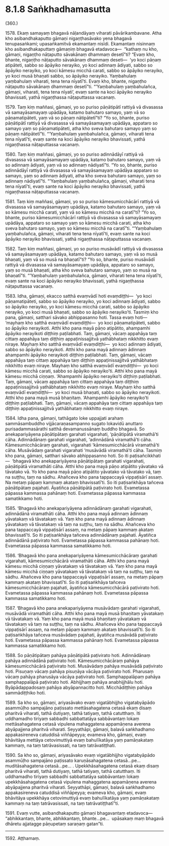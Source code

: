 

# 8.1.8 Saṅkhadhamasutta




(360.)

1578\. Ekaṃ samayaṃ bhagavā nāḷandāyaṃ viharati pāvārikambavane. Atha kho asibandhakaputto gāmaṇi nigaṇṭhasāvako yena bhagavā tenupasaṅkami; upasaṅkamitvā ekamantaṃ nisīdi. Ekamantaṃ nisinnaṃ kho asibandhakaputtaṃ gāmaṇiṃ bhagavā etadavoca—  “kathaṃ nu kho, gāmaṇi, nigaṇṭho nāṭaputto sāvakānaṃ dhammaṃ desetī”ti? “Evaṃ kho, bhante, nigaṇṭho nāṭaputto sāvakānaṃ dhammaṃ deseti—  ‘yo koci pāṇaṃ atipāteti, sabbo so āpāyiko nerayiko, yo koci adinnaṃ ādiyati, sabbo so āpāyiko nerayiko, yo koci kāmesu micchā carati, sabbo so āpāyiko nerayiko, yo koci musā bhaṇati sabbo, so āpāyiko nerayiko. Yaṃbahulaṃ yaṃbahulaṃ viharati, tena tena nīyatī’ti. Evaṃ kho, bhante, nigaṇṭho nāṭaputto sāvakānaṃ dhammaṃ desetī”ti. “‘Yaṃbahulaṃ yaṃbahulañca, gāmaṇi, viharati, tena tena nīyati’, evaṃ sante na koci āpāyiko nerayiko bhavissati, yathā nigaṇṭhassa nāṭaputtassa vacanaṃ.

1579\. Taṃ kiṃ maññasi, gāmaṇi, yo so puriso pāṇātipātī rattiyā vā divasassa vā samayāsamayaṃ upādāya, katamo bahutaro samayo, yaṃ vā so pāṇamatipāteti, yaṃ vā so pāṇaṃ nātipātetī”ti? “Yo so, bhante, puriso pāṇātipātī rattiyā vā divasassa vā samayāsamayaṃ upādāya, appataro so samayo yaṃ so pāṇamatipāteti, atha kho sveva bahutaro samayo yaṃ so pāṇaṃ nātipātetī”ti. “‘Yaṃbahulaṃ yaṃbahulañca, gāmaṇi, viharati tena tena nīyatī’ti, evaṃ sante na koci āpāyiko nerayiko bhavissati, yathā nigaṇṭhassa nāṭaputtassa vacanaṃ.

1580\. Taṃ kiṃ maññasi, gāmaṇi, yo so puriso adinnādāyī rattiyā vā divasassa vā samayāsamayaṃ upādāya, katamo bahutaro samayo, yaṃ vā so adinnaṃ ādiyati, yaṃ vā so adinnaṃ nādiyatī”ti. “Yo so, bhante, puriso adinnādāyī rattiyā vā divasassa vā samayāsamayaṃ upādāya appataro so samayo, yaṃ so adinnaṃ ādiyati, atha kho sveva bahutaro samayo, yaṃ so adinnaṃ nādiyatī”ti. “‘Yaṃbahulaṃ yaṃbahulañca, gāmaṇi, viharati tena tena nīyatī’ti, evaṃ sante na koci āpāyiko nerayiko bhavissati, yathā nigaṇṭhassa nāṭaputtassa vacanaṃ.

1581\. Taṃ kiṃ maññasi, gāmaṇi, yo so puriso kāmesumicchācārī rattiyā vā divasassa vā samayāsamayaṃ upādāya, katamo bahutaro samayo, yaṃ vā so kāmesu micchā carati, yaṃ vā so kāmesu micchā na caratī”ti? “Yo so, bhante, puriso kāmesumicchācārī rattiyā vā divasassa vā samayāsamayaṃ upādāya, appataro so samayo yaṃ so kāmesu micchā carati, atha kho sveva bahutaro samayo, yaṃ so kāmesu micchā na caratī”ti. “‘Yaṃbahulaṃ yaṃbahulañca, gāmaṇi, viharati tena tena nīyatī’ti, evaṃ sante na koci āpāyiko nerayiko bhavissati, yathā nigaṇṭhassa nāṭaputtassa vacanaṃ.

1582\. Taṃ kiṃ maññasi, gāmaṇi, yo so puriso musāvādī rattiyā vā divasassa vā samayāsamayaṃ upādāya, katamo bahutaro samayo, yaṃ vā so musā bhaṇati, yaṃ vā so musā na bhaṇatī”ti? “Yo so, bhante, puriso musāvādī rattiyā vā divasassa vā samayāsamayaṃ upādāya, appataro so samayo, yaṃ so musā bhaṇati, atha kho sveva bahutaro samayo, yaṃ so musā na bhaṇatī”ti. “‘Yaṃbahulaṃ yaṃbahulañca, gāmaṇi, viharati tena tena nīyatī’ti, evaṃ sante na koci āpāyiko nerayiko bhavissati, yathā nigaṇṭhassa nāṭaputtassa vacanaṃ.

1583\. Idha, gāmaṇi, ekacco satthā evaṃvādī hoti evaṃdiṭṭhi—  ‘yo koci pāṇamatipāteti, sabbo so āpāyiko nerayiko, yo koci adinnaṃ ādiyati, sabbo so āpāyiko nerayiko, yo koci kāmesu micchā carati, sabbo so āpāyiko nerayiko, yo koci musā bhaṇati, sabbo so āpāyiko nerayiko’ti. Tasmiṃ kho pana, gāmaṇi, satthari sāvako abhippasanno hoti. Tassa evaṃ hoti—  ‘mayhaṃ kho satthā evaṃvādī evaṃdiṭṭhi—  yo koci pāṇamatipāteti, sabbo so āpāyiko nerayikoti. Atthi kho pana mayā pāṇo atipātito, ahampamhi āpāyiko nerayikoti diṭṭhiṃ paṭilabhati. Taṃ, gāmaṇi, vācaṃ appahāya taṃ cittaṃ appahāya taṃ diṭṭhiṃ appaṭinissajjitvā yathābhataṃ nikkhitto evaṃ niraye. Mayhaṃ kho satthā evaṃvādī evaṃdiṭṭhi—  yo koci adinnaṃ ādiyati, sabbo so āpāyiko nerayikoti. Atthi kho pana mayā adinnaṃ ādinnaṃ ahampamhi āpāyiko nerayikoti diṭṭhiṃ paṭilabhati. Taṃ, gāmaṇi, vācaṃ appahāya taṃ cittaṃ appahāya taṃ diṭṭhiṃ appaṭinissajjitvā yathābhataṃ nikkhitto evaṃ niraye. Mayhaṃ kho satthā evaṃvādī evaṃdiṭṭhi—  yo koci kāmesu micchā carati, sabbo so āpāyiko nerayiko’ti. Atthi kho pana mayā kāmesu micchā ciṇṇaṃ. ‘Ahampamhi āpāyiko nerayiko’ti diṭṭhiṃ paṭilabhati. Taṃ, gāmaṇi, vācaṃ appahāya taṃ cittaṃ appahāya taṃ diṭṭhiṃ appaṭinissajjitvā yathābhataṃ nikkhitto evaṃ niraye. Mayhaṃ kho satthā evaṃvādī evaṃdiṭṭhi—  yo koci musā bhaṇati, sabbo so āpāyiko nerayikoti. Atthi kho pana mayā musā bhaṇitaṃ. ‘Ahampamhi āpāyiko nerayiko’ti diṭṭhiṃ paṭilabhati. Taṃ, gāmaṇi, vācaṃ appahāya taṃ cittaṃ appahāya taṃ diṭṭhiṃ appaṭinissajjitvā yathābhataṃ nikkhitto evaṃ niraye.

1584\. Idha pana, gāmaṇi, tathāgato loke uppajjati arahaṃ sammāsambuddho vijjācaraṇasampanno sugato lokavidū anuttaro purisadammasārathi satthā devamanussānaṃ buddho bhagavā. So anekapariyāyena pāṇātipātaṃ garahati vigarahati, ‘pāṇātipātā viramathā’ti cāha. Adinnādānaṃ garahati vigarahati, ‘adinnādānā viramathā’ti cāha. Kāmesumicchācāraṃ garahati, vigarahati ‘kāmesumicchācārā viramathā’ti cāha. Musāvādaṃ garahati vigarahati ‘musāvādā viramathā’ti cāha. Tasmiṃ kho pana, gāmaṇi, satthari sāvako abhippasanno hoti. So iti paṭisañcikkhati—  ‘bhagavā kho anekapariyāyena pāṇātipātaṃ garahati vigarahati, pāṇātipātā viramathāti cāha. Atthi kho pana mayā pāṇo atipātito yāvatako vā tāvatako vā. Yo kho pana mayā pāṇo atipātito yāvatako vā tāvatako vā, taṃ na suṭṭhu, taṃ na sādhu. Ahañceva kho pana tappaccayā vippaṭisārī assaṃ. Na metaṃ pāpaṃ kammaṃ akataṃ bhavissatī’ti. So iti paṭisaṅkhāya tañceva pāṇātipātaṃ pajahati. Āyatiñca pāṇātipātā paṭivirato hoti. Evametassa pāpassa kammassa pahānaṃ hoti. Evametassa pāpassa kammassa samatikkamo hoti.

1585\. ‘Bhagavā kho anekapariyāyena adinnādānaṃ garahati vigarahati, adinnādānā viramathāti cāha. Atthi kho pana mayā adinnaṃ ādinnaṃ yāvatakaṃ vā tāvatakaṃ vā. Yaṃ kho pana mayā adinnaṃ ādinnaṃ yāvatakaṃ vā tāvatakaṃ vā taṃ na suṭṭhu, taṃ na sādhu. Ahañceva kho pana tappaccayā vippaṭisārī assaṃ, na metaṃ pāpaṃ kammaṃ akataṃ bhavissatī’ti. So iti paṭisaṅkhāya tañceva adinnādānaṃ pajahati. Āyatiñca adinnādānā paṭivirato hoti. Evametassa pāpassa kammassa pahānaṃ hoti. Evametassa pāpassa kammassa samatikkamo hoti.

1586\. ‘Bhagavā kho pana anekapariyāyena kāmesumicchācāraṃ garahati vigarahati, kāmesumicchācārā viramathāti cāha. Atthi kho pana mayā kāmesu micchā ciṇṇaṃ yāvatakaṃ vā tāvatakaṃ vā. Yaṃ kho pana mayā kāmesu micchā ciṇṇaṃ yāvatakaṃ vā tāvatakaṃ vā taṃ na suṭṭhu, taṃ na sādhu. Ahañceva kho pana tappaccayā vippaṭisārī assaṃ, na metaṃ pāpaṃ kammaṃ akataṃ bhavissatī’ti. So iti paṭisaṅkhāya tañceva kāmesumicchācāraṃ pajahati, āyatiñca kāmesumicchācārā paṭivirato hoti. Evametassa pāpassa kammassa pahānaṃ hoti. Evametassa pāpassa kammassa samatikkamo hoti.

1587\. ‘Bhagavā kho pana anekapariyāyena musāvādaṃ garahati vigarahati, musāvādā viramathāti cāha. Atthi kho pana mayā musā bhaṇitaṃ yāvatakaṃ vā tāvatakaṃ vā. Yaṃ kho pana mayā musā bhaṇitaṃ yāvatakaṃ vā tāvatakaṃ vā taṃ na suṭṭhu, taṃ na sādhu. Ahañceva kho pana tappaccayā vippaṭisārī assaṃ, na metaṃ pāpaṃ kammaṃ akataṃ bhavissatī’ti. So iti paṭisaṅkhāya tañceva musāvādaṃ pajahati, āyatiñca musāvādā paṭivirato hoti. Evametassa pāpassa kammassa pahānaṃ hoti. Evametassa pāpassa kammassa samatikkamo hoti.

1588\. So pāṇātipātaṃ pahāya pāṇātipātā paṭivirato hoti. Adinnādānaṃ pahāya adinnādānā paṭivirato hoti. Kāmesumicchācāraṃ pahāya kāmesumicchācārā paṭivirato hoti. Musāvādaṃ pahāya musāvādā paṭivirato hoti. Pisuṇaṃ vācaṃ pahāya pisuṇāya vācāya paṭivirato hoti. Pharusaṃ vācaṃ pahāya pharusāya vācāya paṭivirato hoti. Samphappalāpaṃ pahāya samphappalāpā paṭivirato hoti. Abhijjhaṃ pahāya anabhijjhālu hoti. Byāpādappadosaṃ pahāya abyāpannacitto hoti. Micchādiṭṭhiṃ pahāya sammādiṭṭhiko hoti.

1589\. Sa kho so, gāmaṇi, ariyasāvako evaṃ vigatābhijjho vigatabyāpādo asammūḷho sampajāno paṭissato mettāsahagatena cetasā ekaṃ disaṃ pharitvā viharati, tathā dutiyaṃ, tathā tatiyaṃ, tathā catutthaṃ. Iti uddhamadho tiriyaṃ sabbadhi sabbattatāya sabbāvantaṃ lokaṃ mettāsahagatena cetasā vipulena mahaggatena appamāṇena averena abyāpajjena pharitvā viharati. Seyyathāpi, gāmaṇi, balavā saṅkhadhamo appakasireneva catuddisā viññāpeyya; evameva kho, gāmaṇi, evaṃ bhāvitāya mettāya cetovimuttiyā evaṃ bahulīkatāya yaṃ pamāṇakataṃ kammaṃ, na taṃ tatrāvasissati, na taṃ tatrāvatiṭṭhati.

1590\. Sa kho so, gāmaṇi, ariyasāvako evaṃ vigatābhijjho vigatabyāpādo asammūḷho sampajāno paṭissato karuṇāsahagatena cetasā…pe…  muditāsahagatena cetasā…pe… . Upekkhāsahagatena cetasā ekaṃ disaṃ pharitvā viharati, tathā dutiyaṃ, tathā tatiyaṃ, tathā catutthaṃ. Iti uddhamadho tiriyaṃ sabbadhi sabbattatāya sabbāvantaṃ lokaṃ upekkhāsahagatena cetasā vipulena mahaggatena appamāṇena averena abyāpajjena pharitvā viharati. Seyyathāpi, gāmaṇi, balavā saṅkhadhamo appakasireneva catuddisā viññāpeyya; evameva kho, gāmaṇi, evaṃ bhāvitāya upekkhāya cetovimuttiyā evaṃ bahulīkatāya yaṃ pamāṇakataṃ kammaṃ na taṃ tatrāvasissati, na taṃ tatrāvatiṭṭhatī”ti.

1591\. Evaṃ vutte, asibandhakaputto gāmaṇi bhagavantaṃ etadavoca—  “abhikkantaṃ, bhante, abhikkantaṃ, bhante…pe…  upāsakaṃ maṃ bhagavā dhāretu ajjatagge pāṇupetaṃ saraṇaṃ gatan”ti.

---

1592\. Aṭṭhamaṃ.





